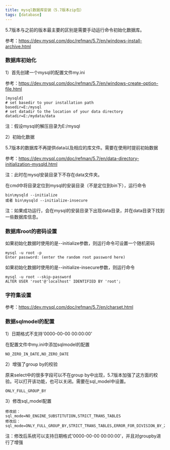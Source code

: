 ```yaml
---
title: mysql数据库安装（5.7版本zip包）
tags: [database]
---
```


5.7版本与之前的版本最主要的区别是需要手动运行命令初始化数据库。

参考：https://dev.mysql.com/doc/refman/5.7/en/windows-install-archive.html

### 数据库初始化

1）首先创建一个mysql的配置文件my.ini

参考：https://dev.mysql.com/doc/refman/5.7/en/windows-create-option-file.html

```
[mysqld]
# set basedir to your installation path
basedir=E:/mysql
# set datadir to the location of your data directory
datadir=E:/mydata/data
```

注：假设mysql的解压目录为E:/mysql

2）初始化数据

5.7版本的数据库不再提供data以及相应的库文件。需要在使用时提前初始数据

参考：https://dev.mysql.com/doc/refman/5.7/en/data-directory-initialization-mysqld.html

注：此时在mysql安装目录下不存在data文件夹。

在cmd中将目录定位到mysql的安装目录（不是定位到bin下），运行命令

```
bin\mysqld --initialize
或者 bin\mysqld --initialize-insecure
```

注：如果成功运行，会在mysql的安装目录下出现data目录，并在data目录下找到一些数据库信息。

### 数据库root的密码设置

如果初始化数据时使用的是--initialize参数，则运行命令可设置一个随机密码

```
mysql -u root -p
Enter password: (enter the random root password here)
```

如果初始化数据时使用的是--initialize-insecure参数，则运行命令

```
mysql -u root --skip-password
ALTER USER 'root'@'localhost' IDENTIFIED BY 'root';
```

### 字符集设置

参考：https://dev.mysql.com/doc/refman/5.7/en/charset.html

### 数据sqlmodel的配置

1）日期格式不支持'0000-00-00 00:00:00'

在配置文件中my.ini中添加sqlmodel的配置

```
NO_ZERO_IN_DATE,NO_ZERO_DATE
```

2）增强了group by的校验

原来select中的很多字段可以不在group by中出现，5.7版本加强了这方面的校验。可以打开该功能，也可以关闭。需要在sql_model中设置。

```
ONLY_FULL_GROUP_BY
```

3）修改sql_model配置

```
修改前：
sql_mode=NO_ENGINE_SUBSTITUTION,STRICT_TRANS_TABLES
修改后：
sql_mode=ONLY_FULL_GROUP_BY,STRICT_TRANS_TABLES,ERROR_FOR_DIVISION_BY_ZERO,NO_AUTO_CREATE_USER,NO_ENGINE_SUBSTITUTION
```

注：修改后系统可以支持日期格式'0000-00-00 00:00:00'，并且对groupby进行了增强